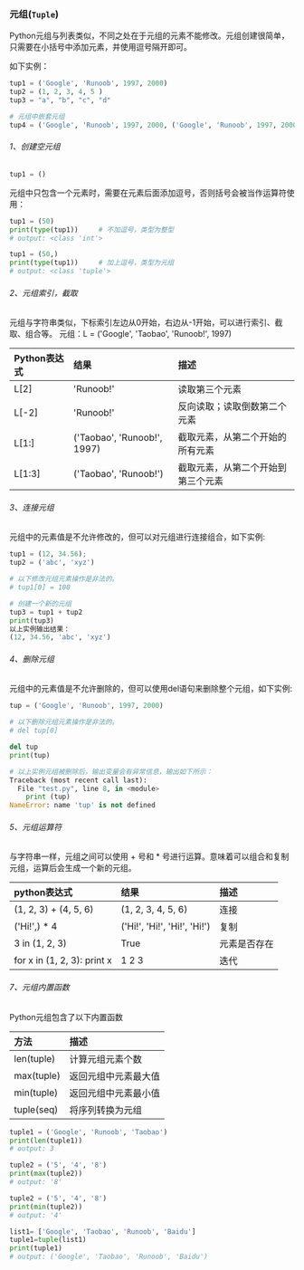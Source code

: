 ### 元组(```Tuple```)

Python元组与列表类似，不同之处在于元组的元素不能修改。元组创建很简单，只需要在小括号中添加元素，并使用逗号隔开即可。

如下实例：

```python
tup1 = ('Google', 'Runoob', 1997, 2000)
tup2 = (1, 2, 3, 4, 5 )
tup3 = "a", "b", "c", "d"

# 元组中嵌套元组
tup4 = ('Google', 'Runoob', 1997, 2000, ('Google', 'Runoob', 1997, 2000))
```

###### 1、创建空元组

```python
tup1 = ()
```

元组中只包含一个元素时，需要在元素后面添加逗号，否则括号会被当作运算符使用：

```python
tup1 = (50)
print(type(tup1))     # 不加逗号，类型为整型
# output: <class 'int'>

tup1 = (50,)
print(type(tup1))     # 加上逗号，类型为元组
# output: <class 'tuple'>
```

###### 2、元组索引，截取

元组与字符串类似，下标索引左边从0开始，右边从-1开始，可以进行索引、截取、组合等。
元组：L = ('Google', 'Taobao', 'Runoob!', 1997)

| Python表达式 | 结果 | 描述 |
| :--- |:--- | :---|
| L[2] | 'Runoob!' | 读取第三个元素 |
| L[-2]| 'Runoob!'  |   反向读取；读取倒数第二个元素 |
| L[1:]| ('Taobao', 'Runoob!', 1997) |    截取元素，从第二个开始的所有元素|
| L[1:3]| ('Taobao', 'Runoob!') |    截取元素，从第二个开始到第三个元素|


###### 3、连接元组

元组中的元素值是不允许修改的，但可以对元组进行连接组合，如下实例:

```python
tup1 = (12, 34.56);
tup2 = ('abc', 'xyz')

# 以下修改元组元素操作是非法的。
# tup1[0] = 100

# 创建一个新的元组
tup3 = tup1 + tup2
print(tup3)
以上实例输出结果：
(12, 34.56, 'abc', 'xyz')
```

###### 4、删除元组

元组中的元素值是不允许删除的，但可以使用del语句来删除整个元组，如下实例:

```python
tup = ('Google', 'Runoob', 1997, 2000)

# 以下删除元组元素操作是非法的。
# del tup[0]

del tup
print(tup)

# 以上实例元组被删除后，输出变量会有异常信息，输出如下所示：
Traceback (most recent call last):
  File "test.py", line 8, in <module>
    print (tup)
NameError: name 'tup' is not defined
```

###### 5、元组运算符

与字符串一样，元组之间可以使用 + 号和 * 号进行运算。意味着可以组合和复制元组，运算后会生成一个新的元组。

| python表达式 | 结果 | 描述 |
| :--- | :--- | :--- |
| (1, 2, 3) + (4, 5, 6)    | (1, 2, 3, 4, 5, 6) | 连接 |
| ('Hi!',) * 4 | ('Hi!', 'Hi!', 'Hi!', 'Hi!')      |   复制 |
| 3 in (1, 2, 3) | True      |    元素是否存在 |
| for x in (1, 2, 3): print x | 1 2 3      |    迭代 |


###### 7、元组内置函数

Python元组包含了以下内置函数

|方法| 描述|
| :--- |:--- |
| len(tuple)|计算元组元素个数|
| max(tuple)|返回元组中元素最大值|
| min(tuple)|返回元组中元素最小值|
| tuple(seq)|将序列转换为元组|

```python
tuple1 = ('Google', 'Runoob', 'Taobao')
print(len(tuple1))
# output: 3

tuple2 = ('5', '4', '8')
print(max(tuple2))
# output: '8'

tuple2 = ('5', '4', '8')
print(min(tuple2))
# output: '4'

list1= ['Google', 'Taobao', 'Runoob', 'Baidu']
tuple1=tuple(list1)
print(tuple1)
# output: ('Google', 'Taobao', 'Runoob', 'Baidu')
```



